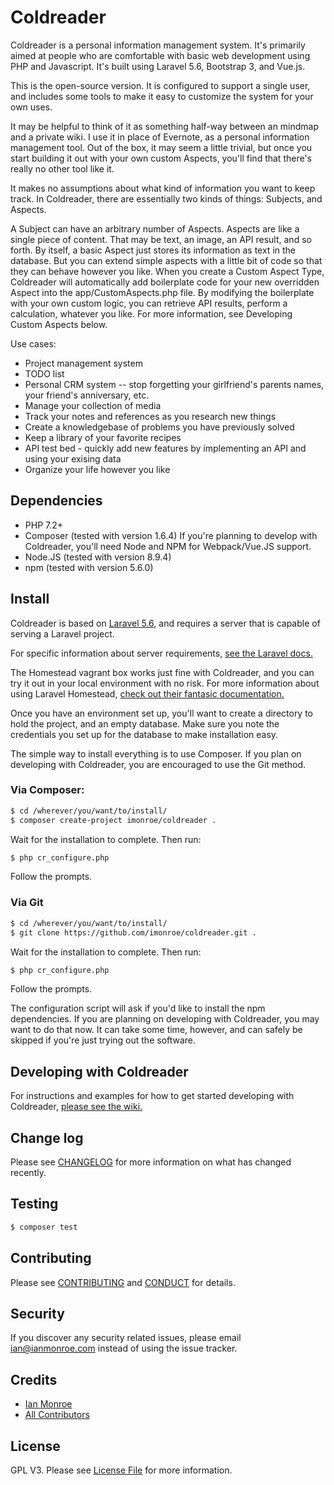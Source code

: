 # Coldreader

Coldreader is a personal information management system. It's primarily aimed at people who are comfortable with basic web development using PHP and Javascript. It's built using Laravel 5.6, Bootstrap 3, and Vue.js.

This is the open-source version.  It is configured to support a single user, and includes some tools to make it easy to customize the system for your own uses.

It may be helpful to think of it as something half-way between an mindmap and a private wiki.  I use it in place of Evernote, as a personal information management tool. Out of the box, it may seem a little trivial, but once you start building it out with your own custom Aspects, you'll find that there's really no other tool like it.

It makes no assumptions about what kind of information you want to keep track.  In Coldreader, there are essentially two kinds of things: Subjects, and Aspects.

A Subject can have an arbitrary number of Aspects.  Aspects are like a single piece of content.  That may be text, an image, an API result, and so forth.  By itself, a basic Aspect just stores its information as text in the database.  But you can extend simple aspects with a little bit of code so that they can behave however you like.  When you create a Custom Aspect Type, Coldreader will automatically add boilerplate code for your new overridden Aspect into the app/CustomAspects.php file.  By modifying the boilerplate with your own custom logic, you can retrieve API results, perform a calculation, whatever you like.  For more information, see Developing Custom Aspects below.

Use cases:

- Project management system
- TODO list
- Personal CRM system -- stop forgetting your girlfriend's parents names, your friend's anniversary, etc.
- Manage your collection of media
- Track your notes and references as you research new things
- Create a knowledgebase of problems you have previously solved
- Keep a library of your favorite recipes
- API test bed - quickly add new features by implementing an API and using your exising data
- Organize your life however you like


## Dependencies 
- PHP 7.2+
- Composer (tested with version 1.6.4)
If you're planning to develop with Coldreader, you'll need Node and NPM for Webpack/Vue.JS support.
- Node.JS (tested with version 8.9.4)
- npm (tested with version 5.6.0)

## Install

Coldreader is based on [Laravel 5.6](https://laravel.com/), and requires a server that is capable of serving a Laravel project.

For specific information about server requirements, [see the Laravel docs.](https://laravel.com/docs/5.6#server-requirements)

The Homestead vagrant box works just fine with Coldreader, and you can try it out in your local environment with no risk. For more information about using Laravel Homestead, [check out their fantasic documentation.](https://laravel.com/docs/5.6/homestead)

Once you have an environment set up, you'll want to create a directory to hold the project, and an empty database. Make sure you note the credentials you set up for the database to make installation easy.

The simple way to install everything is to use Composer.  If you plan on developing with Coldreader, you are encouraged to use the Git method.

### Via Composer:
``` bash
$ cd /wherever/you/want/to/install/
$ composer create-project imonroe/coldreader .
```
Wait for the installation to complete. Then run: 
``` bash
$ php cr_configure.php
```
Follow the prompts.  

### Via Git
``` bash
$ cd /wherever/you/want/to/install/
$ git clone https://github.com/imonroe/coldreader.git .
```
Wait for the installation to complete. Then run: 
``` bash
$ php cr_configure.php
```
Follow the prompts.

The configuration script will ask if you'd like to install the npm dependencies. If you are planning on developing with Coldreader, you may want to do that now.  It can take some time, however, and can safely be skipped if you're just trying out the software.

## Developing with Coldreader
For instructions and examples for how to get started developing with Coldreader, [please see the wiki.](https://github.com/imonroe/coldreader/wiki)

## Change log

Please see [CHANGELOG](CHANGELOG.md) for more information on what has changed recently.

## Testing

``` bash
$ composer test
```

## Contributing

Please see [CONTRIBUTING](CONTRIBUTING.md) and [CONDUCT](CONDUCT.md) for details.

## Security

If you discover any security related issues, please email ian@ianmonroe.com instead of using the issue tracker.

## Credits

- [Ian Monroe][link-author]
- [All Contributors][link-contributors]

## License

GPL V3. Please see [License File](LICENSE.md) for more information.

[link-packagist]: https://packagist.org/packages/imonroe/coldreader
[link-author]: https://github.com/imonroe
[link-contributors]: ../../contributors
